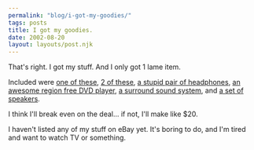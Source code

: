 ```yaml
---
permalink: "blog/i-got-my-goodies/"
tags: posts
title: I got my goodies.
date: 2002-08-20
layout: layouts/post.njk
---
```


That's right. I got my stuff. And I only got 1 lame item.

Included were [one of these][1], [2 of these][2], [a stupid pair of headphones][3], [an awesome region free DVD player][4], [a surround sound system][5], and [a set of speakers][6].

I think I'll break even on the deal... if not, I'll make like $20. 

I haven't listed any of my stuff on eBay yet. It's boring to do, and I'm tired and want to watch TV or something.

 [1]: http://cgi.ebay.com/ws/eBayISAPI.dll?ViewItem&item=1372991282
 [2]: http://cgi.ebay.com/ws/eBayISAPI.dll?ViewItem&item=1374215838
 [3]: http://cgi.ebay.com/ws/eBayISAPI.dll?ViewItem&item=1374555523
 [4]: http://cgi.ebay.com/ws/eBayISAPI.dll?ViewItem&item=1373803310
 [5]: http://cgi.ebay.com/ws/eBayISAPI.dll?ViewItem&item=1372793071
 [6]: http://cgi.ebay.com/ws/eBayISAPI.dll?ViewItem&item=1373441305